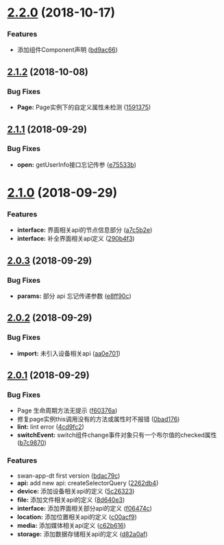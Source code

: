 <a name="2.2.0"></a>
# [2.2.0](https://github.com/moesuiga/swan-app-dt/compare/v2.1.2...v2.2.0) (2018-10-17)


### Features

* 添加组件Component声明 ([bd9ac66](https://github.com/moesuiga/swan-app-dt/commit/bd9ac66))



<a name="2.1.2"></a>
## [2.1.2](https://github.com/moesuiga/swan-app-dt/compare/v2.1.1...v2.1.2) (2018-10-08)


### Bug Fixes

* **Page:** Page实例下的自定义属性未检测 ([1591375](https://github.com/moesuiga/swan-app-dt/commit/1591375))



<a name="2.1.1"></a>
## [2.1.1](https://github.com/moesuiga/swan-app-dt/compare/v2.1.0...v2.1.1) (2018-09-29)


### Bug Fixes

* **open:** getUserInfo接口忘记传参 ([e75533b](https://github.com/moesuiga/swan-app-dt/commit/e75533b))



<a name="2.1.0"></a>
# [2.1.0](https://github.com/moesuiga/swan-app-dt/compare/v2.0.3...v2.1.0) (2018-09-29)


### Features

* **interface:** 界面相关api的节点信息部分 ([a7c5b2e](https://github.com/moesuiga/swan-app-dt/commit/a7c5b2e))
* **interface:** 补全界面相关api定义 ([290b4f3](https://github.com/moesuiga/swan-app-dt/commit/290b4f3))



<a name="2.0.3"></a>
## [2.0.3](https://github.com/moesuiga/swan-app-dt/compare/v2.0.2...v2.0.3) (2018-09-29)


### Bug Fixes

* **params:** 部分 api 忘记传递参数 ([e8ff90c](https://github.com/moesuiga/swan-app-dt/commit/e8ff90c))



<a name="2.0.2"></a>
## [2.0.2](https://github.com/moesuiga/swan-app-dt/compare/v2.0.1...v2.0.2) (2018-09-29)


### Bug Fixes

* **import:** 未引入设备相关api ([aa0e701](https://github.com/moesuiga/swan-app-dt/commit/aa0e701))



<a name="2.0.1"></a>
## [2.0.1](https://github.com/moesuiga/swan-app-dt/compare/bdac79c...v2.0.1) (2018-09-29)


### Bug Fixes

* Page 生命周期方法无提示 ([f60376a](https://github.com/moesuiga/swan-app-dt/commit/f60376a))
* 修复page实例this调用没有的方法或属性时不报错 ([0bad176](https://github.com/moesuiga/swan-app-dt/commit/0bad176))
* **lint:** lint error ([4cd9fc2](https://github.com/moesuiga/swan-app-dt/commit/4cd9fc2))
* **switchEvent:** switch组件change事件对象只有一个布尔值的checked属性 ([b7c9870](https://github.com/moesuiga/swan-app-dt/commit/b7c9870))


### Features

* swan-app-dt first version ([bdac79c](https://github.com/moesuiga/swan-app-dt/commit/bdac79c))
* **api:** add new api: createSelectorQuery ([2262db4](https://github.com/moesuiga/swan-app-dt/commit/2262db4))
* **device:** 添加设备相关api的定义 ([5c26323](https://github.com/moesuiga/swan-app-dt/commit/5c26323))
* **file:** 添加文件相关api的定义 ([8d640e3](https://github.com/moesuiga/swan-app-dt/commit/8d640e3))
* **interface:** 添加界面相关部分api的定义 ([f06474c](https://github.com/moesuiga/swan-app-dt/commit/f06474c))
* **location:** 添加位置相关api的定义 ([c00acf9](https://github.com/moesuiga/swan-app-dt/commit/c00acf9))
* **media:** 添加媒体相关api定义 ([c62b616](https://github.com/moesuiga/swan-app-dt/commit/c62b616))
* **storage:** 添加数据存储相关api的定义 ([d82a0af](https://github.com/moesuiga/swan-app-dt/commit/d82a0af))



